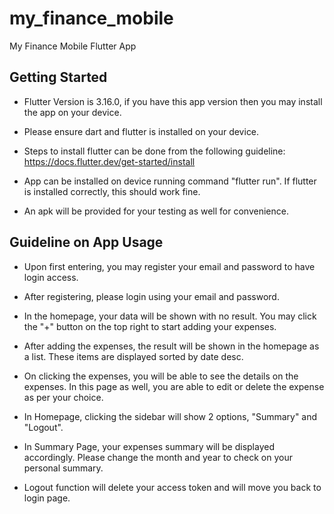 # my_finance_mobile

My Finance Mobile Flutter App

## Getting Started

- Flutter Version is 3.16.0, if you have this app version then you may install the app on your device.
- Please ensure dart and flutter is installed on your device.
- Steps to install flutter can be done from the following guideline:
https://docs.flutter.dev/get-started/install

- App can be installed on device running command "flutter run". If flutter is installed correctly, this should work fine.

- An apk will be provided for your testing as well for convenience.

## Guideline on App Usage

- Upon first entering, you may register your email and password to have login access.
- After registering, please login using your email and password.
- In the homepage, your data will be shown with no result. You may click the "+" button on the top right to start adding your expenses.
- After adding the expenses, the result will be shown in the homepage as a list. These items are displayed sorted by date desc.

- On clicking the expenses, you will be able to see the details on the expenses. In this page as well, you are able to edit or delete the expense as per your choice.
- In Homepage, clicking the sidebar will show 2 options, "Summary" and "Logout".

- In Summary Page, your expenses summary will be displayed accordingly. Please change the month and year to check on your personal summary.
- Logout function will delete your access token and will move you back to login page.
